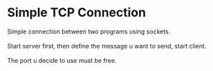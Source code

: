 # Simple TCP Connection

Simple connection between two programs using sockets.</br></br>
Start server first, then define the message u want to send, start client.</br></br>
The port u decide to use must be free.
